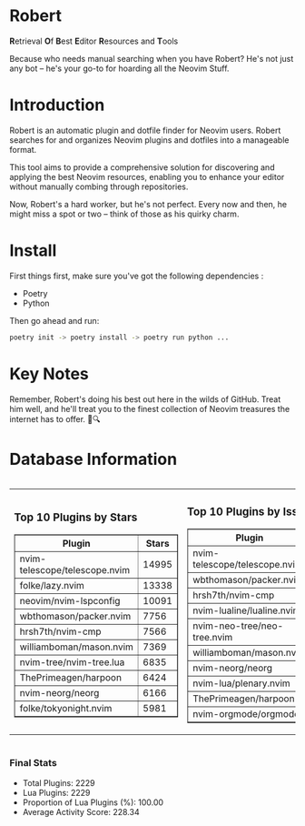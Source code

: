 # Robert

**R**etrieval
**O**f
**B**est
**E**ditor
**R**esources and
**T**ools

Because who needs manual searching when you have Robert?
He's not just any bot – he's your go-to for hoarding all the Neovim Stuff.

# Introduction
Robert is an automatic plugin and dotfile finder for Neovim users. Robert searches for and organizes Neovim plugins and dotfiles into a manageable format.

This tool aims to provide a comprehensive solution for discovering and applying the best Neovim resources, enabling you to enhance your editor without manually combing through repositories.

Now, Robert's a hard worker, but he's not perfect. Every now and then, he might miss a spot or two – think of those as his quirky charm. 

# Install
 First things first, make sure you've got the following dependencies :
  - Poetry 
  - Python 

Then go ahead and run:

```bash
poetry init -> poetry install -> poetry run python ...
```
# Key Notes

Remember, Robert's doing his best out here in the wilds of GitHub. Treat him well, and he'll treat you to the finest collection of Neovim treasures the internet has to offer. 🎩🔍


# Database Information

<div style='display:flex;flex-direction:row;justify-content:space-between;'><table><tr><td><h3>Top 10 Plugins by Stars</h3><table border="1"><tr><th>Plugin</th><th>Stars</th></tr><tr><td>nvim-telescope/telescope.nvim</td><td>14995</td></tr><tr><td>folke/lazy.nvim</td><td>13338</td></tr><tr><td>neovim/nvim-lspconfig</td><td>10091</td></tr><tr><td>wbthomason/packer.nvim</td><td>7756</td></tr><tr><td>hrsh7th/nvim-cmp</td><td>7566</td></tr><tr><td>williamboman/mason.nvim</td><td>7369</td></tr><tr><td>nvim-tree/nvim-tree.lua</td><td>6835</td></tr><tr><td>ThePrimeagen/harpoon</td><td>6424</td></tr><tr><td>nvim-neorg/neorg</td><td>6166</td></tr><tr><td>folke/tokyonight.nvim</td><td>5981</td></tr></table></td><td><h3>Top 10 Plugins by Issues</h3><table border="1"><tr><th>Plugin</th><th>Issues</th></tr><tr><td>nvim-telescope/telescope.nvim</td><td>339</td></tr><tr><td>wbthomason/packer.nvim</td><td>306</td></tr><tr><td>hrsh7th/nvim-cmp</td><td>263</td></tr><tr><td>nvim-lualine/lualine.nvim</td><td>212</td></tr><tr><td>nvim-neo-tree/neo-tree.nvim</td><td>208</td></tr><tr><td>williamboman/mason.nvim</td><td>175</td></tr><tr><td>nvim-neorg/neorg</td><td>173</td></tr><tr><td>nvim-lua/plenary.nvim</td><td>134</td></tr><tr><td>ThePrimeagen/harpoon</td><td>115</td></tr><tr><td>nvim-orgmode/orgmode</td><td>107</td></tr></table></td><td><h3>Top 10 Plugins by Forks</h3><table border="1"><tr><th>Plugin</th><th>Forks</th></tr><tr><td>neovim/nvim-lspconfig</td><td>2039</td></tr><tr><td>nvim-telescope/telescope.nvim</td><td>818</td></tr><tr><td>nvim-tree/nvim-tree.lua</td><td>604</td></tr><tr><td>nvim-lualine/lualine.nvim</td><td>458</td></tr><tr><td>folke/tokyonight.nvim</td><td>396</td></tr><tr><td>hrsh7th/nvim-cmp</td><td>378</td></tr><tr><td>ThePrimeagen/harpoon</td><td>354</td></tr><tr><td>folke/lazy.nvim</td><td>319</td></tr><tr><td>jackMort/ChatGPT.nvim</td><td>308</td></tr><tr><td>nvimdev/lspsaga.nvim</td><td>287</td></tr></table></td></tr></table></div>

### Final Stats
- Total Plugins: 2229
- Lua Plugins: 2229
- Proportion of Lua Plugins (%): 100.00
- Average Activity Score: 228.34
